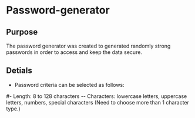 # Password-generator

## Purpose
The password generator was created to generated randomly strong passwords in order to access and keep the data secure.

## Detials
- Password criteria can be selected as follows:

#- Length: 8 to 128 characters
-- Characters: lowercase letters, uppercase letters, numbers, special characters (Need to choose more than 1 character type.)
